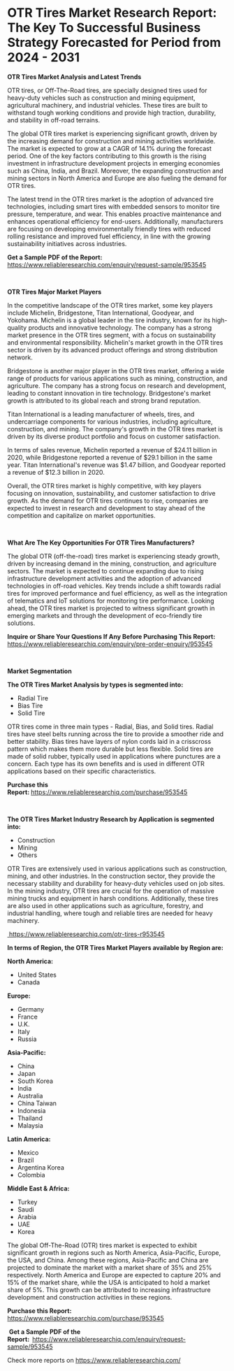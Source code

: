 <p><h1>OTR Tires Market Research Report: The Key To Successful Business Strategy Forecasted for Period from 2024 - 2031</h1></p><p><strong>OTR Tires Market Analysis and Latest Trends</strong></p>
<p><p>OTR tires, or Off-The-Road tires, are specially designed tires used for heavy-duty vehicles such as construction and mining equipment, agricultural machinery, and industrial vehicles. These tires are built to withstand tough working conditions and provide high traction, durability, and stability in off-road terrains.</p><p>The global OTR tires market is experiencing significant growth, driven by the increasing demand for construction and mining activities worldwide. The market is expected to grow at a CAGR of 14.1% during the forecast period. One of the key factors contributing to this growth is the rising investment in infrastructure development projects in emerging economies such as China, India, and Brazil. Moreover, the expanding construction and mining sectors in North America and Europe are also fueling the demand for OTR tires.</p><p>The latest trend in the OTR tires market is the adoption of advanced tire technologies, including smart tires with embedded sensors to monitor tire pressure, temperature, and wear. This enables proactive maintenance and enhances operational efficiency for end-users. Additionally, manufacturers are focusing on developing environmentally friendly tires with reduced rolling resistance and improved fuel efficiency, in line with the growing sustainability initiatives across industries.</p></p>
<p><strong>Get a Sample PDF of the Report:&nbsp;</strong> <a href="https://www.reliableresearchiq.com/enquiry/request-sample/953545">https://www.reliableresearchiq.com/enquiry/request-sample/953545</a></p>
<p>&nbsp;</p>
<p><strong>OTR Tires Major Market Players</strong></p>
<p><p>In the competitive landscape of the OTR tires market, some key players include Michelin, Bridgestone, Titan International, Goodyear, and Yokohama. Michelin is a global leader in the tire industry, known for its high-quality products and innovative technology. The company has a strong market presence in the OTR tires segment, with a focus on sustainability and environmental responsibility. Michelin's market growth in the OTR tires sector is driven by its advanced product offerings and strong distribution network.</p><p>Bridgestone is another major player in the OTR tires market, offering a wide range of products for various applications such as mining, construction, and agriculture. The company has a strong focus on research and development, leading to constant innovation in tire technology. Bridgestone's market growth is attributed to its global reach and strong brand reputation.</p><p>Titan International is a leading manufacturer of wheels, tires, and undercarriage components for various industries, including agriculture, construction, and mining. The company's growth in the OTR tires market is driven by its diverse product portfolio and focus on customer satisfaction.</p><p>In terms of sales revenue, Michelin reported a revenue of $24.11 billion in 2020, while Bridgestone reported a revenue of $29.1 billion in the same year. Titan International's revenue was $1.47 billion, and Goodyear reported a revenue of $12.3 billion in 2020.</p><p>Overall, the OTR tires market is highly competitive, with key players focusing on innovation, sustainability, and customer satisfaction to drive growth. As the demand for OTR tires continues to rise, companies are expected to invest in research and development to stay ahead of the competition and capitalize on market opportunities.</p></p>
<p>&nbsp;</p>
<p><strong>What Are The Key Opportunities For OTR Tires Manufacturers?</strong></p>
<p><p>The global OTR (off-the-road) tires market is experiencing steady growth, driven by increasing demand in the mining, construction, and agriculture sectors. The market is expected to continue expanding due to rising infrastructure development activities and the adoption of advanced technologies in off-road vehicles. Key trends include a shift towards radial tires for improved performance and fuel efficiency, as well as the integration of telematics and IoT solutions for monitoring tire performance. Looking ahead, the OTR tires market is projected to witness significant growth in emerging markets and through the development of eco-friendly tire solutions.</p></p>
<p><strong>Inquire or Share Your Questions If Any Before Purchasing This Report:</strong> <a href="https://www.reliableresearchiq.com/enquiry/pre-order-enquiry/953545">https://www.reliableresearchiq.com/enquiry/pre-order-enquiry/953545</a></p>
<p>&nbsp;</p>
<p><strong>Market Segmentation</strong></p>
<p><strong>The OTR Tires Market Analysis by types is segmented into:</strong></p>
<p><ul><li>Radial Tire</li><li>Bias Tire</li><li>Solid Tire</li></ul></p>
<p><p>OTR tires come in three main types - Radial, Bias, and Solid tires. Radial tires have steel belts running across the tire to provide a smoother ride and better stability. Bias tires have layers of nylon cords laid in a crisscross pattern which makes them more durable but less flexible. Solid tires are made of solid rubber, typically used in applications where punctures are a concern. Each type has its own benefits and is used in different OTR applications based on their specific characteristics.</p></p>
<p><strong>Purchase this Report:&nbsp;</strong><a href="https://www.reliableresearchiq.com/purchase/953545">https://www.reliableresearchiq.com/purchase/953545</a></p>
<p>&nbsp;</p>
<p><strong>The OTR Tires Market Industry Research by Application is segmented into:</strong></p>
<p><ul><li>Construction</li><li>Mining</li><li>Others</li></ul></p>
<p><p>OTR Tires are extensively used in various applications such as construction, mining, and other industries. In the construction sector, they provide the necessary stability and durability for heavy-duty vehicles used on job sites. In the mining industry, OTR tires are crucial for the operation of massive mining trucks and equipment in harsh conditions. Additionally, these tires are also used in other applications such as agriculture, forestry, and industrial handling, where tough and reliable tires are needed for heavy machinery.</p></p>
<p><a href="https://www.reliableresearchiq.com/otr-tires-r953545">&nbsp;https://www.reliableresearchiq.com/otr-tires-r953545</a></p>
<p><strong>In terms of Region, the OTR Tires Market Players available by Region are:</strong></p>
<p>
    <p> <strong> North America: </strong>
        <ul>
            <li>United States</li>
            <li>Canada</li>
        </ul>
        </p> 
    <p> <strong> Europe: </strong>
        <ul>
            <li>Germany</li>
            <li>France</li>
            <li>U.K.</li>
            <li>Italy</li>
            <li>Russia</li>
        </ul>
        </p> 
    <p> <strong> Asia-Pacific: </strong>
        <ul>
            <li>China</li>
            <li>Japan</li>
            <li>South Korea</li>
            <li>India</li>
            <li>Australia</li>
            <li>China Taiwan</li>
            <li>Indonesia</li>
            <li>Thailand</li>
            <li>Malaysia</li>
        </ul>
        </p> 
    <p> <strong> Latin America: </strong>
        <ul>
            <li>Mexico</li>
            <li>Brazil</li>
            <li>Argentina Korea</li>
            <li>Colombia</li>
        </ul>
        </p> 
    <p> <strong> Middle East & Africa: </strong>
        <ul>
            <li>Turkey</li>
            <li>Saudi</li>
            <li>Arabia</li>
            <li>UAE</li>
            <li>Korea</li>
        </ul>
    </p>
    </p>
<p><p>The global Off-The-Road (OTR) tires market is expected to exhibit significant growth in regions such as North America, Asia-Pacific, Europe, the USA, and China. Among these regions, Asia-Pacific and China are projected to dominate the market with a market share of 35% and 25% respectively. North America and Europe are expected to capture 20% and 15% of the market share, while the USA is anticipated to hold a market share of 5%. This growth can be attributed to increasing infrastructure development and construction activities in these regions.</p></p>
<p><strong>Purchase this Report: </strong><a href="https://www.reliableresearchiq.com/purchase/953545">https://www.reliableresearchiq.com/purchase/953545</a></p>
<p>&nbsp;<strong>Get a Sample PDF of the Report:&nbsp;&nbsp;</strong><a href="https://www.reliableresearchiq.com/enquiry/request-sample/953545">https://www.reliableresearchiq.com/enquiry/request-sample/953545</a></p>
<p><strong></strong></p>
<p>Check more reports on <a href="https://www.reliableresearchiq.com/">https://www.reliableresearchiq.com/</a></p>